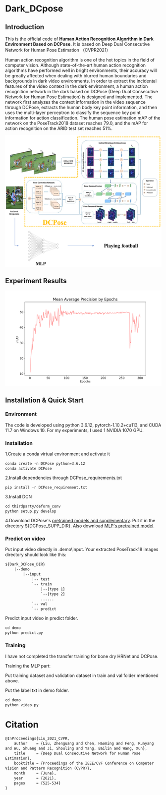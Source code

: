 # Dark_DCpose
## Introduction

This is the official code of **Human Action Recognition Algorithm in Dark Environment Based on DCPose.** It is based on Deep Dual Consecutive Network for Human Pose Estimation （CVPR2021）

Human action recognition algorithm is one of the hot topics in the field of computer vision. Although state-of-the-art human action recognition algorithms have performed well in bright environments, their accuracy will be greatly affected when dealing with blurred human boundaries and backgrounds in dark video environments.
In order to extract the incidental features of the video context in the dark environment, a human action recognition network in the dark based on DCPose (Deep Dual Consecutive Network for Human Pose Estimation) is designed and implemented. The network first analyzes the context information in the video sequence through DCPose, extracts the human body key point information, and then uses the multi-layer perceptron to classify the sequence key point information for action classification.
The human pose estimation mAP of the network on the PoseTrack2018 dataset reaches 79.0, and the mAP for action recognition on the ARID test set reaches 51%.


<p align='center'>
	<img src="docs\images\network structure.png" style="zoom:100%;" />
</p>

## Experiment Results

<p align='center'>
	<img src="docs/images/Mean Average Precision by Epochs.png" style="zoom:100%;" />
</p>

## Installation & Quick Start

### Environment
The code is developed using python 3.6.12, pytorch-1.10.2+cu113, and CUDA 11.7 on Windows 10. For my experiments, I used 1 NVIDIA 1070 GPU.

### Installation
1.Create a conda virtual environment and activate it
```
conda create -n DCPose python=3.6.12
conda activate DCPose
```
2.Install dependencies through DCPose_requirements.txt
```
pip install -r DCPose_requirement.txt
```
3.Install DCN
```
cd thirdparty/deform_conv
python setup.py develop
```
4.Download DCPose's [pretrained models and supplementary](https://drive.google.com/drive/folders/1WE76QSeBOimUBT85i387qBujnb0fA5lw?usp=share_link). Put it in the directory ${DCPose_SUPP_DIR}. Also download [MLP's pretrained model](https://drive.google.com/file/d/1rTj5S08MjJaFKQJRZXRzGMldXE3wBg4q/view?usp=share_link).

### Predict on video
Put input video directly in .demo\input.
Your extracted PoseTrack18 images directory should look like this:
```
${Dark_DCPose_DIR}
    |--demo
        |--input
            |-- test
            `-- train
                |--{type 1}
                `--{type 2}
                ......
            `-- val
            `-- predict
```
Predict input video in predict folder.
```
cd demo
python predict.py
```

### Training
I have not completed the transfer training for bone dry HRNet and DCPose.

Training the MLP part:

Put training dataset and validation dataset in train and val folder mentioned above.

Put the label txt in demo folder.
```
cd demo
python video.py
```

# Citation
```
@InProceedings{Liu_2021_CVPR,
    author    = {Liu, Zhenguang and Chen, Haoming and Feng, Runyang and Wu, Shuang and Ji, Shouling and Yang, Bailin and Wang, Xun},
    title     = {Deep Dual Consecutive Network for Human Pose Estimation},
    booktitle = {Proceedings of the IEEE/CVF Conference on Computer Vision and Pattern Recognition (CVPR)},
    month     = {June},
    year      = {2021},
    pages     = {525-534}
}
```
